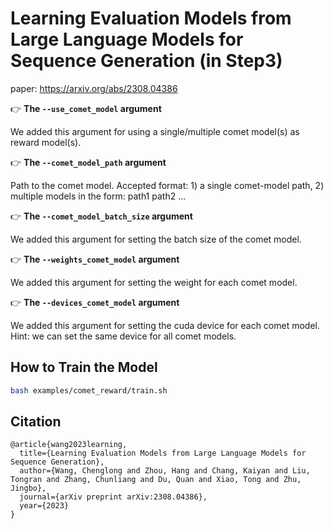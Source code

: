 # Learning Evaluation Models from Large Language Models for Sequence Generation (in Step3)

paper: https://arxiv.org/abs/2308.04386

👉 **The ``--use_comet_model`` argument**

We added this argument for using a single/multiple comet model(s) as reward model(s).

👉 **The ``--comet_model_path`` argument**

Path to the comet model. Accepted format: 1) a single comet-model path, 2) multiple models in the form: path1 path2 ...

👉 **The ``--comet_model_batch_size`` argument**

We added this argument for setting the batch size of the comet model.

👉 **The ``--weights_comet_model`` argument**

We added this argument for setting the weight for each comet model.

👉 **The ``--devices_comet_model`` argument**

We added this argument for setting the cuda device for each comet model. Hint: we can set the same device for all comet models.

## How to Train the Model

```bash
bash examples/comet_reward/train.sh
```

## Citation

```
@article{wang2023learning,
  title={Learning Evaluation Models from Large Language Models for Sequence Generation},
  author={Wang, Chenglong and Zhou, Hang and Chang, Kaiyan and Liu, Tongran and Zhang, Chunliang and Du, Quan and Xiao, Tong and Zhu, Jingbo},
  journal={arXiv preprint arXiv:2308.04386},
  year={2023}
}
```
